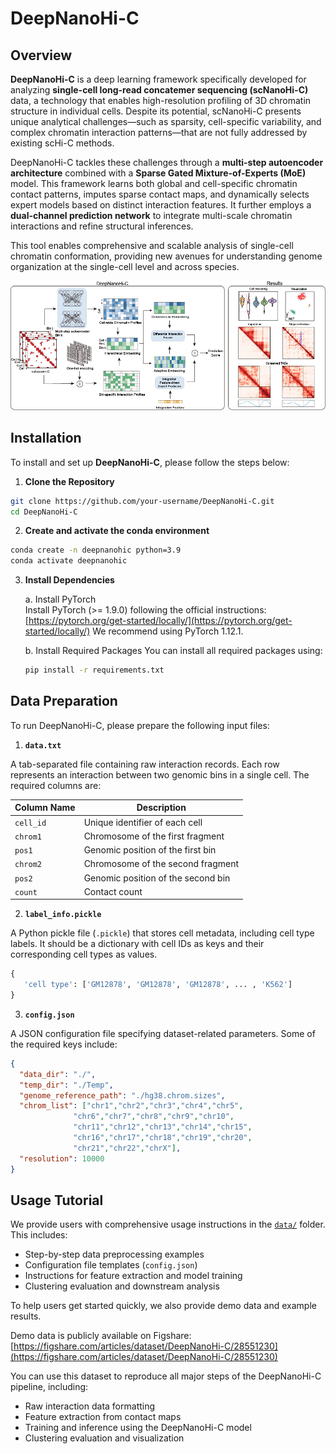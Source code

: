 # DeepNanoHi-C

##  Overview

**DeepNanoHi-C** is a deep learning framework specifically developed for analyzing **single-cell long-read concatemer sequencing (scNanoHi-C)** data, a technology that enables high-resolution profiling of 3D chromatin structure in individual cells. Despite its potential, scNanoHi-C presents unique analytical challenges—such as sparsity, cell-specific variability, and complex chromatin interaction patterns—that are not fully addressed by existing scHi-C methods.

DeepNanoHi-C tackles these challenges through a **multi-step autoencoder architecture** combined with a **Sparse Gated Mixture-of-Experts (MoE)** model. This framework learns both global and cell-specific chromatin contact patterns, imputes sparse contact maps, and dynamically selects expert models based on distinct interaction features. It further employs a **dual-channel prediction network** to integrate multi-scale chromatin interactions and refine structural inferences.

This tool enables comprehensive and scalable analysis of single-cell chromatin conformation, providing new avenues for understanding genome organization at the single-cell level and across species.

![Model Overview](overview.jpg)
##  Installation

To install and set up **DeepNanoHi-C**, please follow the steps below:

1. **Clone the Repository**

```bash
git clone https://github.com/your-username/DeepNanoHi-C.git
cd DeepNanoHi-C
```

2. **Create and activate the conda environment**
```bash
conda create -n deepnanohic python=3.9
conda activate deepnanohic
```

3. **Install Dependencies**

   a. Install PyTorch  
   Install PyTorch (>= 1.9.0) following the official instructions:[https://pytorch.org/get-started/locally/](https://pytorch.org/get-started/locally/) We recommend using PyTorch 1.12.1.

   b. Install Required Packages
   You can install all required packages using:
   ```bash
   pip install -r requirements.txt
   ```

##  Data Preparation

To run DeepNanoHi-C, please prepare the following input files:

1. **`data.txt`**

A tab-separated file containing raw interaction records. Each row represents an interaction between two genomic bins in a single cell. The required columns are:

| Column Name | Description                          |
|-------------|--------------------------------------|
| `cell_id`   | Unique identifier of each cell       |
| `chrom1`    | Chromosome of the first fragment     |
| `pos1`      | Genomic position of the first bin    |
| `chrom2`    | Chromosome of the second fragment    |
| `pos2`      | Genomic position of the second bin   |
| `count`     | Contact count |


2. **`label_info.pickle`**

A Python pickle file (`.pickle`) that stores cell metadata, including cell type labels. It should be a dictionary with cell IDs as keys and their corresponding cell types as values.


 ```python
{
    'cell type': ['GM12878', 'GM12878', 'GM12878', ... , 'K562']
}
```


3. **`config.json`**

A JSON configuration file specifying dataset-related parameters. Some of the required keys include:

```json
{
  "data_dir": "./",
  "temp_dir": "./Temp",
  "genome_reference_path": "./hg38.chrom.sizes",
  "chrom_list": ["chr1","chr2","chr3","chr4","chr5",
			  "chr6","chr7","chr8","chr9","chr10",
			  "chr11","chr12","chr13","chr14","chr15",
			  "chr16","chr17","chr18","chr19","chr20",
			  "chr21","chr22","chrX"],
  "resolution": 10000
}
```


##  Usage Tutorial

We provide users with comprehensive usage instructions in the [`data/`](./data) folder. This includes:

- Step-by-step data preprocessing examples  
- Configuration file templates (`config.json`)  
- Instructions for feature extraction and model training  
- Clustering evaluation and downstream analysis

To help users get started quickly, we also provide demo data and example results.

Demo data is publicly available on Figshare:  
[https://figshare.com/articles/dataset/DeepNanoHi-C/28551230](https://figshare.com/articles/dataset/DeepNanoHi-C/28551230)

You can use this dataset to reproduce all major steps of the DeepNanoHi-C pipeline, including:

- Raw interaction data formatting  
- Feature extraction from contact maps  
- Training and inference using the DeepNanoHi-C model  
- Clustering evaluation and visualization
